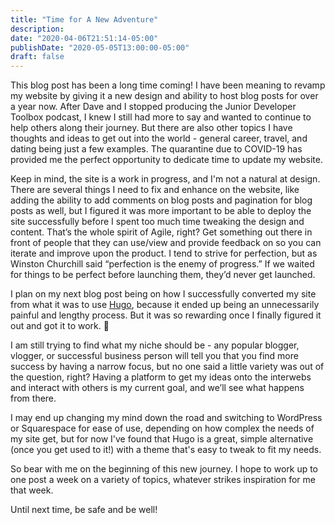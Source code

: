```yaml
---
title: "Time for A New Adventure"
description:
date: "2020-04-06T21:51:14-05:00"
publishDate: "2020-05-05T13:00:00-05:00"
draft: false
---
```


This blog post has been a long time coming! I have been meaning to revamp my website by giving it a new design and ability to host blog posts for over a year now. After Dave and I stopped producing the Junior Developer Toolbox podcast, I knew I still had more to say and wanted to continue to help others along their journey. But there are also other topics I have thoughts and ideas to get out into the world - general career, travel, and dating being just a few examples. The quarantine due to COVID-19 has provided me the perfect opportunity to dedicate time to update my website.

Keep in mind, the site is a work in progress, and I'm not a natural at design. There are several things I need to fix and enhance on the website, like adding the ability to add comments on blog posts and pagination for blog posts as well, but I figured it was more important to be able to deploy the site successfully before I spent too much time tweaking the design and content. That’s the whole spirit of Agile, right? Get something out there in front of people that they can use/view and provide feedback on so you can iterate and improve upon the product. I tend to strive for perfection, but as Winston Churchill said “perfection is the enemy of progress.” If we waited for things to be perfect before launching them, they’d never get launched.

I plan on my next blog post being on how I successfully converted my site from what it was to use <a href="https://gohugo.io/" target="_blank">Hugo</a>, because it ended up being an unnecessarily painful and lengthy process. But it was so rewarding once I finally figured it out and got it to work. 🎉

I am still trying to find what my niche should be - any popular blogger, vlogger, or successful business person will tell you that you find more success by having a narrow focus, but no one said a little variety was out of the question, right? Having a platform to get my ideas onto the interwebs and interact with others is my current goal, and we’ll see what happens from there.

I may end up changing my mind down the road and switching to WordPress or Squarespace for ease of use, depending on how complex the needs of my site get, but for now I've found that Hugo is a great, simple alternative (once you get used to it!) with a theme that's easy to tweak to fit my needs.

So bear with me on the beginning of this new journey. I hope to work up to one post a week on a variety of topics, whatever strikes inspiration for me that week.

Until next time, be safe and be well!
